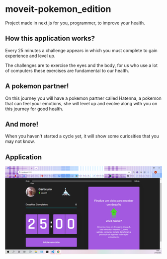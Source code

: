 # moveit-pokemon_edition

Project made in next.js for you, programmer, to improve your health.

## How this application works?

Every 25 minutes a challenge appears in which you must complete to gain experience and level up.

The challenges are to exercise the eyes and the body, for us who use a lot of computers these exercises are fundamental to our health.

## A pokemon partner!

On this journey you will have a pokemon partner called Hatenna, a pokemon that can feel your emotions, 
she will level up and evolve along with you on this journey for good health.

## And more!

When you haven't started a cycle yet, it will show some curiosities that you may not know.

## Application

![](https://github.com/GArticuno/moveit-pokemon_edition/blob/main/capa.png)
